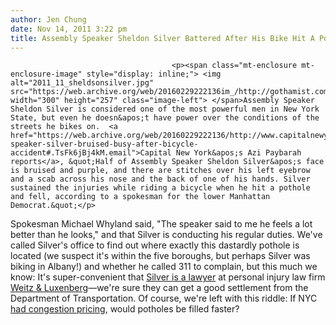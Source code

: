 ```yaml
---
author: Jen Chung
date: Nov 14, 2011 3:22 pm
title: Assembly Speaker Sheldon Silver Battered After His Bike Hit A Pothole
---
```


	
										<p><span class="mt-enclosure mt-enclosure-image" style="display: inline;"> <img alt="2011_11_sheldsonsilver.jpg" src="https://web.archive.org/web/20160229222136im_/http://gothamist.com/attachments/jen/2011_11_sheldsonsilver.jpg" width="300" height="257" class="image-left"> </span>Assembly Speaker Sheldon Silver is considered one of the most powerful men in New York State, but even he doesn&apos;t have power over the conditions of the streets he bikes on.  <a href="https://web.archive.org/web/20160229222136/http://www.capitalnewyork.com/article/culture/2011/11/4139108/assembly-speaker-silver-bruised-busy-after-bicycle-accident#.TsFk6jBj4kM.email">Capital New York&apos;s Azi Paybarah reports</a>, &quot;Half of Assembly Speaker Sheldon Silver&apos;s face is bruised and purple, and there are stitches over his left eyebrow and a scab across his nose and the back of one of his hands. Silver sustained the injuries while riding a bicycle when he hit a pothole and fell, according to a spokesman for the lower Manhattan Democrat.&quot;</p>

<p>Spokesman Michael Whyland said, &quot;The speaker said to me he feels a lot better than he looks,&quot; and that Silver is conducting his regular duties. We&apos;ve called Silver&apos;s office to find out where exactly this dastardly pothole is located (we suspect it&apos;s within the five boroughs, but perhaps Silver was biking in Albany!) and whether he called 311 to complain, but this much we know: It&apos;s super-convenient that <a href="https://web.archive.org/web/20160229222136/http://www.weitzlux.com/Sheldon/Silver_93.html">Silver is a lawyer</a> at personal injury law firm <a href="https://web.archive.org/web/20160229222136/http://www.weitzlux.com/">Weitz &amp; Luxenberg</a>&#x2014;we&apos;re sure they can get a good settlement from the Department of Transportation.  Of course, we&apos;re left with this riddle: If NYC <a href="https://web.archive.org/web/20160229222136/http://gothamist.com/2008/04/07/breaking_silver.php">had congestion pricing</a>, would potholes be filled faster?</p>					
										
									
				